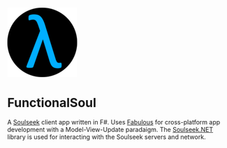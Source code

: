 ![FunctionalSoul](FunctionalSoul.png)
# FunctionalSoul

A [Soulseek](http://www.slsknet.org/) client app written in F#.
Uses [Fabulous](https://fsprojects.github.io/Fabulous/) for cross-platform app development with a Model-View-Update paradaigm.
The [Soulseek.NET](https://github.com/jpdillingham/Soulseek.NET) library is used for interacting with the Soulseek servers and network.